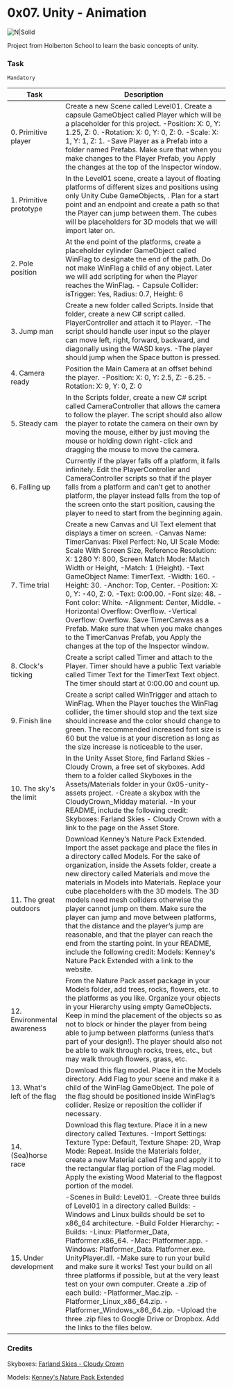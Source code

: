 # 0x07. Unity - Animation

![N|Solid](https://upload.wikimedia.org/wikipedia/commons/thumb/1/19/Unity_Technologies_logo.svg/413px-Unity_Technologies_logo.svg.png)

Project from Holberton School to learn the basic concepts of unity.

### Task

`Mandatory`

| Task | Description |
| ---- | ----------- |
| 0. Primitive player | Create a new Scene called Level01. Create a capsule GameObject called Player which will be a placeholder for this project. -Position: X: 0, Y: 1.25, Z: 0. -Rotation: X: 0, Y: 0, Z: 0. -Scale: X: 1, Y: 1, Z: 1. -Save Player as a Prefab into a folder named Prefabs. Make sure that when you make changes to the Player Prefab, you Apply the changes at the top of the Inspector window. |
| 1. Primitive prototype | In the Level01 scene, create a layout of floating platforms of different sizes and positions using only Unity Cube GameObjects, . Plan for a start point and an endpoint and create a path so that the Player can jump between them. The cubes will be placeholders for 3D models that we will import later on. |
| 2. Pole position | At the end point of the platforms, create a placeholder cylinder GameObject called WinFlag to designate the end of the path. Do not make WinFlag a child of any object. Later we will add scripting for when the Player reaches the WinFlag. - Capsule Collider: isTrigger: Yes, Radius: 0.7, Height: 6 |
| 3. Jump man | Create a new folder called Scripts. Inside that folder, create a new C# script called. PlayerController and attach it to Player. -The script should handle user input so the player can move left, right, forward, backward, and diagonally using the WASD keys. -The player should jump when the Space button is pressed. |
| 4. Camera ready | Position the Main Camera at an offset behind the player. -Position: X: 0, Y: 2.5, Z: -6.25.  -Rotation: X: 9, Y: 0, Z: 0 |
| 5. Steady cam | In the Scripts folder, create a new C# script called CameraController that allows the camera to follow the player. The script should also allow the player to rotate the camera on their own by moving the mouse, either by just moving the mouse or holding down right-click and dragging the mouse to move the camera. |
| 6. Falling up | Currently if the player falls off a platform, it falls infinitely. Edit the PlayerController and CameraController scripts so that if the player falls from a platform and can’t get to another platform, the player instead falls from the top of the screen onto the start position, causing the player to need to start from the beginning again. |
| 7. Time trial | Create a new Canvas and UI Text element that displays a timer on screen. -Canvas Name: TimerCanvas: Pixel Perfect: No, UI Scale Mode: Scale With Screen Size, Reference Resolution: X: 1280 Y: 800, Screen Match Mode: Match Width or Height, -Match: 1 (Height). -Text GameObject Name: TimerText. -Width: 160. -Height: 30. -Anchor: Top, Center. -Position: X: 0, Y: -40, Z: 0. -Text: 0:00.00. -Font size: 48. -Font color: White. -Alignment: Center, Middle. -Horizontal Overflow: Overflow. -Vertical Overflow: Overflow. Save TimerCanvas as a Prefab. Make sure that when you make changes to the TimerCanvas Prefab, you Apply the changes at the top of the Inspector window. |
| 8. Clock's ticking | Create a script called Timer and attach to the Player. Timer should have a public Text variable called Timer Text for the TimerText Text object. The timer should start at 0:00.00 and count up. |
| 9. Finish line | Create a script called WinTrigger and attach to WinFlag. When the Player touches the WinFlag collider, the timer should stop and the text size should increase and the color should change to green. The recommended increased font size is 60 but the value is at your discretion as long as the size increase is noticeable to the user. |
| 10. The sky's the limit | In the Unity Asset Store, find Farland Skies - Cloudy Crown, a free set of skyboxes. Add them to a folder called Skyboxes in the Assets/Materials folder in your 0x05-unity-assets project. -Create a skybox with the CloudyCrown_Midday material. -In your README, include the following credit: Skyboxes: Farland Skies - Cloudy Crown with a link to the page on the Asset Store. |
| 11. The great outdoors | Download Kenney’s Nature Pack Extended. Import the asset package and place the files in a directory called Models. For the sake of organization, inside the Assets folder, create a new directory called Materials and move the materials in Models into Materials. Replace your cube placeholders with the 3D models. The 3D models need mesh colliders otherwise the player cannot jump on them. Make sure the player can jump and move between platforms, that the distance and the player’s jump are reasonable, and that the player can reach the end from the starting point. In your README, include the following credit: Models: Kenney's Nature Pack Extended with a link to the website. |
| 12. Environmental awareness | From the Nature Pack asset package in your Models folder, add trees, rocks, flowers, etc. to the platforms as you like. Organize your objects in your Hierarchy using empty GameObjects. Keep in mind the placement of the objects so as not to block or hinder the player from being able to jump between platforms (unless that’s part of your design!). The player should also not be able to walk through rocks, trees, etc., but may walk through flowers, grass, etc. |
| 13. What's left of the flag | Download this flag model. Place it in the Models directory. Add Flag to your scene and make it a child of the WinFlag GameObject. The pole of the flag should be positioned inside WinFlag‘s collider. Resize or reposition the collider if necessary. |
| 14. (Sea)horse race | Download this flag texture. Place it in a new directory called Textures. -Import Settings: Texture Type: Default, Texture Shape: 2D, Wrap Mode: Repeat. Inside the Materials folder, create a new Material called Flag and apply it to the rectangular flag portion of the Flag model. Apply the existing Wood Material to the flagpost portion of the model. |
| 15. Under development | -Scenes in Build: Level01. -Create three builds of Level01 in a directory called Builds: -Windows and Linux builds should be set to x86_64 architecture. -Build Folder Hierarchy: -Builds: -Linux: Platformer_Data, Platformer.x86_64. -Mac: Platformer.app. -Windows: Platformer_Data. Platformer.exe. UnityPlayer.dll. -Make sure to run your build and make sure it works! Test your build on all three platforms if possible, but at the very least test on your own computer. Create a .zip of each build: -Platformer_Mac.zip. -Platformer_Linux_x86_64.zip. -Platformer_Windows_x86_64.zip. -Upload the three .zip files to Google Drive or Dropbox. Add the links to the files below. |

### Credits

Skyboxes: [Farland Skies - Cloudy Crown](https://assetstore.unity.com/packages/2d/textures-materials/sky/farland-skies-cloudy-crown-60004)

Models: [Kenney's Nature Pack Extended](https://kenney.nl/assets/nature-pack-extended)
